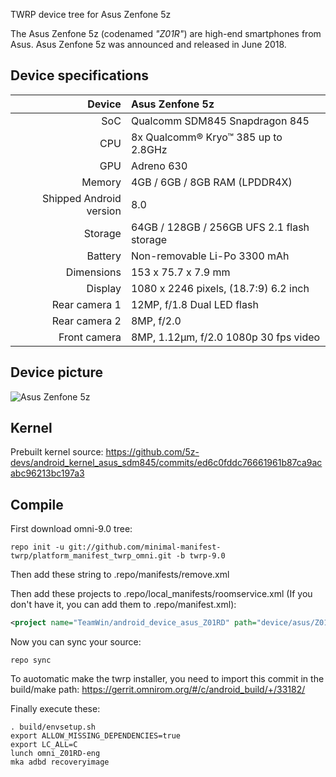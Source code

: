 TWRP device tree for Asus Zenfone 5z

The Asus Zenfone 5z (codenamed _"Z01R"_) are high-end smartphones from Asus.
Asus Zenfone 5z was announced and released in June 2018.

## Device specifications

| Device       | Asus Zenfone 5z                                 |
| -----------: | :---------------------------------------------- |
| SoC          | Qualcomm SDM845 Snapdragon 845                  |
| CPU          | 8x Qualcomm® Kryo™ 385 up to 2.8GHz             |
| GPU          | Adreno 630                                      |
| Memory       | 4GB / 6GB / 8GB RAM (LPDDR4X)                   |
| Shipped Android version | 8.0                                  |
| Storage      | 64GB / 128GB / 256GB UFS 2.1 flash storage      |
| Battery      | Non-removable Li-Po 3300 mAh                    |
| Dimensions   | 153 x 75.7 x 7.9 mm                             |
| Display      | 1080 x 2246 pixels, (18.7:9) 6.2 inch           |
| Rear camera 1 | 12MP, f/1.8 Dual LED flash                     |
| Rear camera 2 | 8MP, f/2.0                                     |
| Front camera | 8MP, 1.12µm, f/2.0 1080p 30 fps video           |

## Device picture

![Asus Zenfone 5z](https://cdn2.gsmarena.com/vv/pics/asus/asus-zenfone-5-ze620kl-5z-zs620kl-1.jpg)


## Kernel

Prebuilt kernel source:
https://github.com/5z-devs/android_kernel_asus_sdm845/commits/ed6c0fddc76661961b87ca9acabc96213bc197a3

## Compile

First download omni-9.0 tree:

```
repo init -u git://github.com/minimal-manifest-twrp/platform_manifest_twrp_omni.git -b twrp-9.0
```
Then add these string to .repo/manifests/remove.xml


Then add these projects to .repo/local_manifests/roomservice.xml (If you don't have it, you can add them to .repo/manifest.xml): 

```xml
<project name="TeamWin/android_device_asus_Z01RD" path="device/asus/Z01RD" remote="github" revision="android-9.0" />
```

Now you can sync your source:

```
repo sync
```

To auotomatic make the twrp installer, you need to import this commit in the build/make path: https://gerrit.omnirom.org/#/c/android_build/+/33182/

Finally execute these:

```
. build/envsetup.sh
export ALLOW_MISSING_DEPENDENCIES=true
export LC_ALL=C
lunch omni_Z01RD-eng
mka adbd recoveryimage 
```
